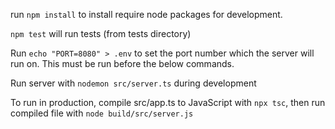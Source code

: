 run `npm install` to install require node packages for development.

`npm test` will run tests (from tests directory)

Run `echo "PORT=8080" > .env` to set the port number which the server will run on. This must be run before the below commands.

Run server with `nodemon src/server.ts` during development

To run in production, compile src/app.ts to JavaScript with `npx tsc`, then run compiled file with `node build/src/server.js`

